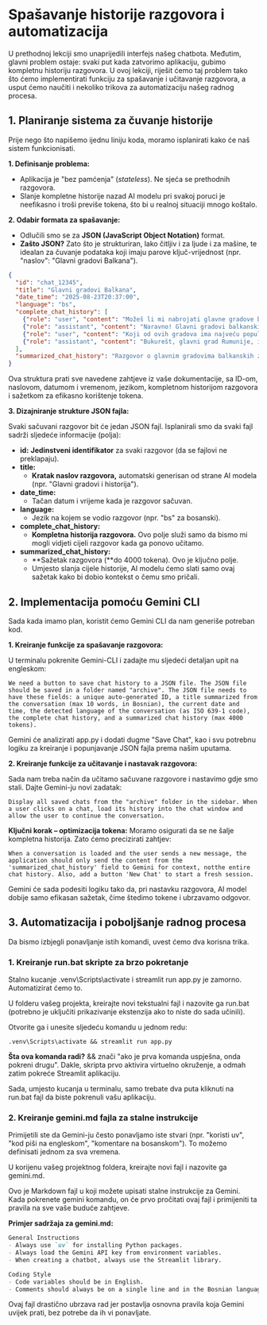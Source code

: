# Spašavanje historije razgovora i automatizacija

U prethodnoj lekciji smo unaprijedili interfejs našeg chatbota. Međutim, glavni problem ostaje: svaki put kada zatvorimo aplikaciju, gubimo kompletnu historiju razgovora. U ovoj lekciji, riješit ćemo taj problem tako što ćemo implementirati funkciju za spašavanje i učitavanje razgovora, a usput ćemo naučiti i nekoliko trikova za automatizaciju našeg radnog procesa.

## 1. Planiranje sistema za čuvanje historije

Prije nego što napišemo ijednu liniju koda, moramo isplanirati kako će naš sistem funkcionisati.

**1. Definisanje problema:**

- Aplikacija je "bez pamćenja" (*stateless*). Ne sjeća se prethodnih razgovora.
- Slanje kompletne historije nazad AI modelu pri svakoj poruci je neefikasno i
troši previše tokena, što bi u realnoj situaciji mnogo koštalo.

**2. Odabir formata za spašavanje:**

- Odlučili smo se za **JSON (JavaScript Object Notation)** format.
- **Zašto JSON?** Zato što je strukturiran, lako čitljiv i za ljude i za mašine, te idealan za čuvanje podataka koji imaju parove ključ-vrijednost (npr. "naslov": "Glavni gradovi Balkana").

```json
{
  "id": "chat_12345",
  "title": "Glavni gradovi Balkana",
  "date_time": "2025-08-23T20:37:00",
  "language": "bs",
  "complete_chat_history": [
    {"role": "user", "content": "Možeš li mi nabrojati glavne gradove balkanskih zemalja?"},
    {"role": "assistant", "content": "Naravno! Glavni gradovi balkanskih zemalja su: Sarajevo (Bosna i Hercegovina), Beograd (Srbija), Zagreb (Hrvatska), Ljubljana (Slovenija), Skopje (Sjeverna Makedonija), Podgorica (Crna Gora), Tirana (Albanija), Sofija (Bugarska), Bukurešt (Rumunija), Atina (Grčka)."},
    {"role": "user", "content": "Koji od ovih gradova ima najveću populaciju?"},
    {"role": "assistant", "content": "Bukurešt, glavni grad Rumunije, ima najveću populaciju među balkanskim glavnim gradovima sa oko 1.8 miliona stanovnika."}
  ],
  "summarized_chat_history": "Razgovor o glavnim gradovima balkanskih zemalja. Korisnik je pitao za listu glavnih gradova (Sarajevo, Beograd, Zagreb, Ljubljana, Skopje, Podgorica, Tirana, Sofija, Bukurešt, Atina). Također se raspravljalo o tome koji grad ima najveću populaciju - to je Bukurešt sa oko 1.8 miliona stanovnika."
}
```

Ova struktura prati sve navedene zahtjeve iz vaše dokumentacije, sa ID-om, naslovom, datumom i vremenom, jezikom, kompletnom historijom razgovora i sažetkom za efikasno korištenje tokena.

**3. Dizajniranje strukture JSON fajla:**

Svaki sačuvani razgovor bit će jedan JSON fajl. Isplanirali smo da svaki fajl sadrži sljedeće informacije (polja):

- **id:** **Jedinstveni identifikator** za svaki razgovor (da se fajlovi ne preklapaju).
- **title:**
    - **Kratak naslov razgovora,** automatski generisan od strane AI modela (npr. "Glavni gradovi i historija").
- **date_time:**
    - Tačan datum i vrijeme kada je razgovor sačuvan.
- **language:**
    - Jezik na kojem se vodio razgovor (npr. "bs" za bosanski).
- **complete_chat_history:**
    - **Kompletna historija razgovora.** Ovo polje služi samo da bismo mi mogli vidjeti cijeli razgovor kada ga ponovo učitamo.
- **summarized_chat_history:**
    - **Sažetak razgovora (**do 4000 tokena). Ovo je ključno polje.
    - Umjesto slanja cijele historije, AI modelu ćemo slati samo ovaj sažetak kako bi dobio kontekst o čemu smo pričali.

## 2. Implementacija pomoću Gemini CLI

Sada kada imamo plan, koristit ćemo Gemini CLI da nam generiše potreban kod.

**1. Kreiranje funkcije za spašavanje razgovora:**

U terminalu pokrenite Gemini-CLI i zadajte mu sljedeći detaljan upit na engleskom:

```
We need a button to save chat history to a JSON file. The JSON file should be saved in a folder named "archive". The JSON file needs to have these fields: a unique auto-generated ID, a title summarized from the conversation (max 10 words, in Bosnian), the current date and time, the detected language of the conversation (as ISO 639-1 code), the complete chat history, and a summarized chat history (max 4000 tokens).
```

Gemini će analizirati app.py i dodati dugme "Save Chat", kao i svu potrebnu logiku za kreiranje i popunjavanje JSON fajla prema našim uputama.

**2. Kreiranje funkcije za učitavanje i nastavak razgovora:**

Sada nam treba način da učitamo sačuvane razgovore i nastavimo gdje smo stali. Dajte Gemini-ju novi zadatak: 

```
Display all saved chats from the "archive" folder in the sidebar. When a user clicks on a chat, load its history into the chat window and allow the user to continue the conversation.
```

**Ključni korak – optimizacija tokena:** Moramo osigurati da se ne šalje kompletna historija. Zato ćemo precizirati zahtjev: 

```
When a conversation is loaded and the user sends a new message, the application should only send the content from the 'summarized_chat_history' field to Gemini for context, notthe entire chat history. Also, add a button 'New Chat' to start a fresh session.
```

Gemini će sada podesiti logiku tako da, pri nastavku razgovora, AI model dobije samo efikasan sažetak, čime štedimo tokene i ubrzavamo odgovor.

## 3. Automatizacija i poboljšanje radnog procesa

Da bismo izbjegli ponavljanje istih komandi, uvest ćemo dva korisna trika.

### 1. Kreiranje run.bat skripte za brzo pokretanje

Stalno kucanje .venv\Scripts\activate i streamlit run app.py je zamorno. Automatizirat ćemo to.

U folderu vašeg projekta, kreirajte novi tekstualni fajl i nazovite ga run.bat (potrebno je uključiti prikazivanje ekstenzija ako to niste do sada učinili).

Otvorite ga i unesite sljedeću komandu u jednom redu: 

```
.venv\Scripts\activate && streamlit run app.py
```

**Šta ova komanda radi?** && znači "ako je prva komanda uspješna, onda pokreni drugu". Dakle,
skripta prvo aktivira virtuelno okruženje, a odmah zatim pokreće Streamlit aplikaciju.

Sada, umjesto kucanja u terminalu, samo trebate dva puta kliknuti na run.bat fajl da biste pokrenuli vašu aplikaciju.

### 2. Kreiranje gemini.md fajla za stalne instrukcije

Primijetili ste da Gemini-ju često ponavljamo iste stvari (npr. "koristi uv", "kod piši na engleskom", "komentare na bosanskom"). To možemo definisati jednom za sva vremena.

U korijenu vašeg projektnog foldera, kreirajte novi fajl i nazovite ga gemini.md.

Ovo je Markdown fajl u koji možete upisati stalne instrukcije za Gemini. Kada pokrenete gemini komandu, on će prvo pročitati ovaj fajl i primijeniti ta pravila na sve vaše buduće zahtjeve.

**Primjer sadržaja za gemini.md:** 

```markdown
General Instructions
- Always use `uv` for installing Python packages.
- Always load the Gemini API key from environment variables.
- When creating a chatbot, always use the Streamlit library.

Coding Style
- Code variables should be in English.
- Comments should always be on a single line and in the Bosnian language.
```

Ovaj fajl drastično ubrzava rad jer postavlja osnovna pravila koja Gemini uvijek prati, bez potrebe da ih vi ponavljate.